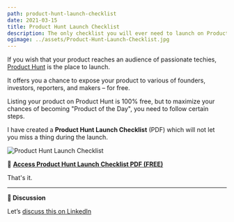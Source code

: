 ```yaml
---
path: product-hunt-launch-checklist
date: 2021-03-15
title: Product Hunt Launch Checklist
description: The only checklist you will ever need to launch on Product Hunt.
ogimage: ../assets/Product-Hunt-Launch-Checklist.jpg
---
```


If you wish that your product reaches an audience of passionate techies, [Product Hunt](https://www.producthunt.com/) is the place to launch.

It offers you a chance to expose your product to various of founders, investors, reporters, and makers – for free.

Listing your product on Product Hunt is 100% free, but to maximize your chances of becoming "Product of the Day", you need to follow certain steps.

I have created a **Product Hunt Launch Checklist** (PDF) which will not let you miss a thing during the launch.

![Product Hunt Launch Checklist](/Cover-ProductHunt-Launch-Checklist.jpg)

🚀 **[Access Product Hunt Launch Checklist PDF (FREE)](/Product_Hunt_Launch_Checklist_DeepakNess.pdf)**

That's it.

---

**💬 Discussion**

Let’s [discuss this on LinkedIn](https://www.linkedin.com/posts/deepakness_product-hunt-launch-checklist-activity-6777258720809275392-qYFr)
